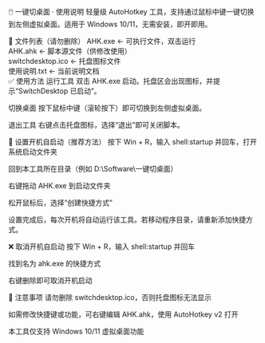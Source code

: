 🖱️ 一键切桌面 · 使用说明
轻量级 AutoHotkey 工具，支持通过鼠标中键一键切换到左侧虚拟桌面。适用于 Windows 10/11，无需安装，即开即用。

📁 文件列表（请勿删除）
AHK.exe               ← 可执行文件，双击运行  
AHK.ahk               ← 脚本源文件（供修改使用）  
switchdesktop.ico     ← 托盘图标文件  
使用说明.txt          ← 当前说明文档  
✅ 使用方法
运行工具 双击 AHK.exe 启动。托盘区会出现图标，并提示“SwitchDesktop 已启动”。

切换桌面 按下鼠标中键（滚轮按下）即可切换到左侧虚拟桌面。

退出工具 右键点击托盘图标，选择“退出”即可关闭脚本。

🚀 设置开机自启动（推荐方法）
按下 Win + R，输入 shell:startup 并回车，打开系统启动文件夹

回到本工具所在目录（例如 D:\Software\一键切桌面）

右键拖动 AHK.exe 到启动文件夹

松开鼠标后，选择“创建快捷方式”

设置完成后，每次开机将自动运行该工具。若移动程序目录，请重新添加快捷方式。

❌ 取消开机自启动
按下 Win + R，输入 shell:startup 并回车

找到名为 ahk.exe 的快捷方式

右键删除即可取消开机启动

📌 注意事项
请勿删除 switchdesktop.ico，否则托盘图标无法显示

如需修改快捷键或功能，可右键编辑 AHK.ahk，使用 AutoHotkey v2 打开

本工具仅支持 Windows 10/11 虚拟桌面功能
